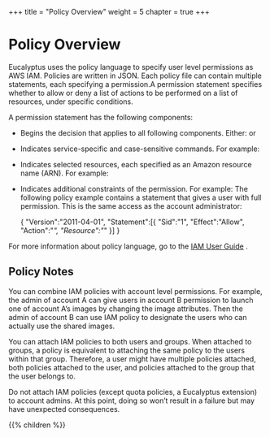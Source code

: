 +++
title = "Policy Overview"
weight = 5
chapter = true
+++


# Policy Overview
Eucalyptus uses the policy language to specify user level permissions as AWS IAM. Policies are written in JSON. Each policy file can contain multiple statements, each specifying a permission.A permission statement specifies whether to allow or deny a list of actions to be performed on a list of resources, under specific conditions. 

A permission statement has the following components: 



* Begins the decision that applies to all following components. Either: or 
* Indicates service-specific and case-sensitive commands. For example: 
* Indicates selected resources, each specified as an Amazon resource name (ARN). For example: 
* Indicates additional constraints of the permission. For example: 
The following policy example contains a statement that gives a user with full permission. This is the same access as the account administrator: 


    {
      "Version":"2011-04-01",
     	"Statement":[{
     	  "Sid":"1",
     	  "Effect":"Allow",
     	  "Action":"*",
     	  "Resource":"*"
     	}]
    }

For more information about policy language, go to the [IAM User Guide](http://docs.amazonwebservices.com/IAM/latest/UserGuide/PermissionsOverview.html) . 


## Policy Notes
You can combine IAM policies with account level permissions. For example, the admin of account A can give users in account B permission to launch one of account A’s images by changing the image attributes. Then the admin of account B can use IAM policy to designate the users who can actually use the shared images. 

You can attach IAM policies to both users and groups. When attached to groups, a policy is equivalent to attaching the same policy to the users within that group. Therefore, a user might have multiple policies attached, both policies attached to the user, and policies attached to the group that the user belongs to. 

Do not attach IAM policies (except quota policies, a Eucalyptus extension) to account admins. At this point, doing so won’t result in a failure but may have unexpected consequences. 



{{% children %}}
